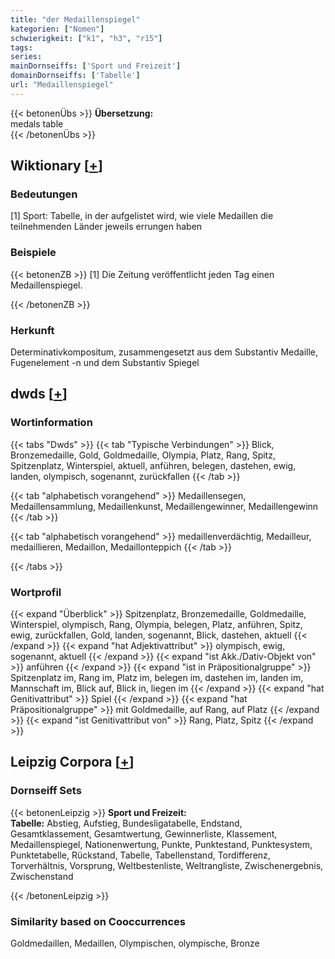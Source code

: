 ```yaml
---
title: "der Medaillenspiegel"
kategorien: ["Nomen"]
schwierigkeit: ["k1", "h3", "r15"]
tags:
series:
mainDornseiffs: ['Sport und Freizeit']
domainDornseiffs: ['Tabelle']
url: "Medaillenspiegel"
---
```


{{< betonenÜbs >}}
**Übersetzung:**  
medals table  
{{< /betonenÜbs >}}

## Wiktionary [[+](https://de.wiktionary.org/wiki/Medaillenspiegel)]

### Bedeutungen
[1] Sport: Tabelle, in der aufgelistet wird, wie viele Medaillen die teilnehmenden Länder jeweils errungen haben  

### Beispiele
{{< betonenZB >}}
[1] Die Zeitung veröffentlicht jeden Tag einen Medaillenspiegel.  

{{< /betonenZB >}}
### Herkunft
Determinativkompositum, zusammengesetzt aus dem Substantiv Medaille, Fugenelement -n und dem Substantiv Spiegel  



## dwds [[+](https://www.dwds.de/wb/Medaillenspiegel)]

### Wortinformation
{{< tabs "Dwds" >}}
{{< tab "Typische Verbindungen" >}}
Blick, Bronzemedaille, Gold, Goldmedaille, Olympia, Platz, Rang, Spitz, Spitzenplatz, Winterspiel, aktuell, anführen, belegen, dastehen, ewig, landen, olympisch, sogenannt, zurückfallen
{{< /tab >}}

{{< tab "alphabetisch vorangehend" >}}
Medaillensegen, Medaillensammlung, Medaillenkunst, Medaillengewinner, Medaillengewinn
{{< /tab >}}

{{< tab "alphabetisch vorangehend" >}}
medaillenverdächtig, Medailleur, medaillieren, Medaillon, Medaillonteppich
{{< /tab >}}

{{< /tabs >}}

### Wortprofil
{{< expand "Überblick" >}} Spitzenplatz, Bronzemedaille, Goldmedaille, Winterspiel, olympisch, Rang, Olympia, belegen, Platz, anführen, Spitz, ewig, zurückfallen, Gold, landen, sogenannt, Blick, dastehen, aktuell {{< /expand >}}
{{< expand "hat Adjektivattribut" >}} olympisch, ewig, sogenannt, aktuell {{< /expand >}}
{{< expand "ist Akk./Dativ-Objekt von" >}} anführen {{< /expand >}}
{{< expand "ist in Präpositionalgruppe" >}} Spitzenplatz im, Rang im, Platz im, belegen im, dastehen im, landen im, Mannschaft im, Blick auf, Blick in, liegen im {{< /expand >}}
{{< expand "hat Genitivattribut" >}} Spiel {{< /expand >}}
{{< expand "hat Präpositionalgruppe" >}} mit Goldmedaille, auf Rang, auf Platz {{< /expand >}}
{{< expand "ist Genitivattribut von" >}} Rang, Platz, Spitz {{< /expand >}}

## Leipzig Corpora [[+](https://corpora.uni-leipzig.de/en/res?word=Medaillenspiegel&corpusId=deu_newscrawl-public_2018)]

### Dornseiff Sets
{{< betonenLeipzig >}}
**Sport und Freizeit:**  
**Tabelle:** Abstieg, Aufstieg, Bundesligatabelle, Endstand, Gesamtklassement, Gesamtwertung, Gewinnerliste, Klassement, Medaillenspiegel, Nationenwertung, Punkte, Punktestand, Punktesystem, Punktetabelle, Rückstand, Tabelle, Tabellenstand, Tordifferenz, Torverhältnis, Vorsprung, Weltbestenliste, Weltrangliste, Zwischenergebnis, Zwischenstand  

{{< /betonenLeipzig >}}

### Similarity based on Cooccurrences
Goldmedaillen, Medaillen, Olympischen, olympische, Bronze

